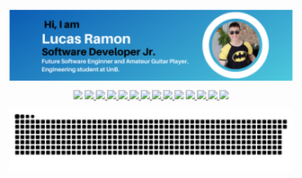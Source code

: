 <p align="center">
<img src="LucasRamonSoftwareEngineerProfile.png">
</p>
<p align="center">
<a href="https://wa.me/5561995192828" target="_blank"><img src="https://img.shields.io/badge/WhatsApp-25D366?style=for-the-badge&logo=whatsapp&logoColor=white" target="_blank"></a> 
<a href="https://t.me/lramon2001" target="_blank"><img src="https://img.shields.io/badge/Telegram-2CA5E0?style=for-the-badge&logo=telegram&logoColor=white" target="_blank">
</a>
<a href = "mailto: lucasoliveirainor3105@gmail.com"><img src="https://img.shields.io/badge/Gmail-D14836?style=for-the-badge&logo=gmail&logoColor=white" target="_blank">
</a>
<a href="https://www.facebook.com/messages/t/lucas.ramon.37669" target="_blank"><img src="https://img.shields.io/badge/Messenger-00B2FF?style=for-the-badge&logo=messenger&logoColor=white" target="_blank">
</a>
<a href="https://discord.com/channels/@me/827220542175445003" target="_blank"><img src="https://img.shields.io/badge/Discord-7289DA?style=for-the-badge&logo=discord&logoColor=white" target="_blank">
</a>
<a href="https://www.youtube.com/channel/UCg97XrhNMzxuEYHyjBg0OHQ" target="_blank"><img src="https://img.shields.io/badge/YouTube-FF0000?style=for-the-badge&logo=youtube&logoColor=white" target="_blank">
</a>
<a href="https://www.twitch.tv/lramon2001" target="_blank"><img src="https://img.shields.io/badge/Twitch-9146FF?style=for-the-badge&logo=twitch&logoColor=white" target="_blank">
</a>
<a href="https://www.facebook.com/lucas.ramon.37669" target="_blank"><img src="https://img.shields.io/badge/Facebook-1877F2?style=for-the-badge&logo=facebook&logoColor=white" target="_blank">
</a>
<a href="https://www.instagram.com/lramon2001/" target="_blank"><img src="https://img.shields.io/badge/-Instagram-%23E4405F?style=for-the-badge&logo=instagram&logoColor=white" target="_blank">
</a>
<a href="https://twitter.com/lramon2001" target="_blank"><img src="https://img.shields.io/badge/Twitter-1DA1F2?style=for-the-badge&logo=twitter&logoColor=white" target="_blank"></a> 
<a href="https://www.linkedin.com/in/lucas-ramon-alves-de-oliveira/" target="_blank"><img src="https://img.shields.io/badge/-LinkedIn-%230077B5?style=for-the-badge&logo=linkedin&logoColor=white" target="_blank">
</a>
<a href="https://gitlab.com/lucasoliveirainor3105" target="_blank"><img src="https://img.shields.io/badge/GitLab-330F63?style=for-the-badge&logo=gitlab&logoColor=white" target="_blank">
</a>
<a href="https://bitbucket.org/lramon2001/" target="_blank"><img src="https://img.shields.io/badge/Bitbucket-330F63?style=for-the-badge&logo=bitbucket&logoColor=white" target="_blank">
</a>
<a href="https://www.kaggle.com/lramon2001" target="_blank"><img src="https://img.shields.io/badge/Kaggle-20BEFF?style=for-the-badge&logo=Kaggle&logoColor=white" target="_blank">
</a>
 </p>


![Snake animation](https://github.com/lramon2001/lramon2001/blob/output/github-contribution-grid-snake.svg)
</details>

 
